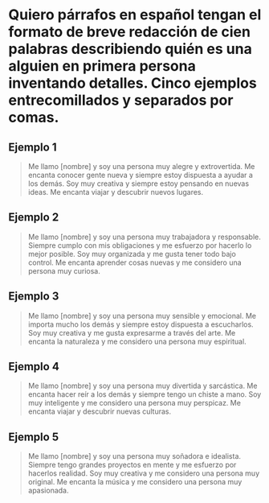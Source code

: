 # Quiero párrafos en español tengan el formato de breve redacción de cien palabras describiendo quién es una alguien en primera persona inventando detalles. Cinco ejemplos entrecomillados y separados por comas.


## Ejemplo 1

> Me llamo [nombre] y soy una persona muy alegre y extrovertida. Me encanta conocer gente nueva y siempre estoy dispuesta a ayudar a los demás. Soy muy creativa y siempre estoy pensando en nuevas ideas. Me encanta viajar y descubrir nuevos lugares.

## Ejemplo 2

> Me llamo [nombre] y soy una persona muy trabajadora y responsable. Siempre cumplo con mis obligaciones y me esfuerzo por hacerlo lo mejor posible. Soy muy organizada y me gusta tener todo bajo control. Me encanta aprender cosas nuevas y me considero una persona muy curiosa.

## Ejemplo 3

> Me llamo [nombre] y soy una persona muy sensible y emocional. Me importa mucho los demás y siempre estoy dispuesta a escucharlos. Soy muy creativa y me gusta expresarme a través del arte. Me encanta la naturaleza y me considero una persona muy espiritual.

## Ejemplo 4

> Me llamo [nombre] y soy una persona muy divertida y sarcástica. Me encanta hacer reír a los demás y siempre tengo un chiste a mano. Soy muy inteligente y me considero una persona muy perspicaz. Me encanta viajar y descubrir nuevas culturas.

## Ejemplo 5

> Me llamo [nombre] y soy una persona muy soñadora e idealista. Siempre tengo grandes proyectos en mente y me esfuerzo por hacerlos realidad. Soy muy creativa y me considero una persona muy original. Me encanta la música y me considero una persona muy apasionada.
